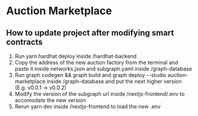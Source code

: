 # Auction Marketplace

## How to update project after modifying smart contracts

1. Run yarn hardhat deploy inside /hardhat-backend
2. Copy the address of the new auction factory from the terminal and paste it
inside networks.json and subgraph.yaml inside /graph-database
3. Run graph codegen && graph build and graph deploy --studio auction-marketplace
inside /graph-database and put the next higher version (E.g. v0.0.1 -> v0.0.2)
4. Modify the version of the subgraph url inside /nextjs-frontend/.env to
accomodate the new version
5. Rerun yarn dev inside /nextjs-frontend to load the new .env